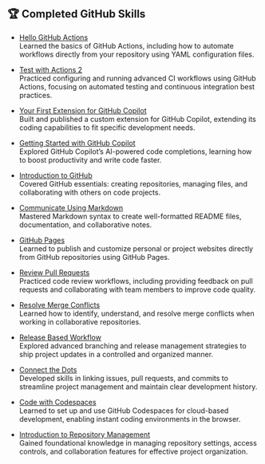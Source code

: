 ## 🏆 Completed GitHub Skills

- [Hello GitHub Actions](https://github.com/Lua-Matlab-Python-R-J2EE/skills-hello-github-actions)  
  Learned the basics of GitHub Actions, including how to automate workflows directly from your repository using YAML configuration files.

- [Test with Actions 2](https://github.com/Lua-Matlab-Python-R-J2EE/skills-test-with-actions2/tree/ci)  
  Practiced configuring and running advanced CI workflows using GitHub Actions, focusing on automated testing and continuous integration best practices.

- [Your First Extension for GitHub Copilot](https://github.com/Lua-Matlab-Python-R-J2EE/skills-your-first-extension-for-github-copilot)  
  Built and published a custom extension for GitHub Copilot, extending its coding capabilities to fit specific development needs.

- [Getting Started with GitHub Copilot](https://github.com/Lua-Matlab-Python-R-J2EE/skills-getting-started-with-github-copilot)  
  Explored GitHub Copilot’s AI-powered code completions, learning how to boost productivity and write code faster.

- [Introduction to GitHub](https://github.com/Lua-Matlab-Python-R-J2EE/skills-introduction-to-github)  
  Covered GitHub essentials: creating repositories, managing files, and collaborating with others on code projects.

- [Communicate Using Markdown](https://github.com/Lua-Matlab-Python-R-J2EE/skills-communicate-using-markdown)  
  Mastered Markdown syntax to create well-formatted README files, documentation, and collaborative notes.

- [GitHub Pages](https://github.com/Lua-Matlab-Python-R-J2EE/skills-github-pages)  
  Learned to publish and customize personal or project websites directly from GitHub repositories using GitHub Pages.

- [Review Pull Requests](https://github.com/Lua-Matlab-Python-R-J2EE/skills-review-pull-requests)  
  Practiced code review workflows, including providing feedback on pull requests and collaborating with team members to improve code quality.

- [Resolve Merge Conflicts](https://github.com/Lua-Matlab-Python-R-J2EE/skills-resolve-merge-conflicts)  
  Learned how to identify, understand, and resolve merge conflicts when working in collaborative repositories.

- [Release Based Workflow](https://github.com/Lua-Matlab-Python-R-J2EE/skills-release-based-workflow)  
  Explored advanced branching and release management strategies to ship project updates in a controlled and organized manner.

- [Connect the Dots](https://github.com/Lua-Matlab-Python-R-J2EE/skills-connect-the-dots)  
  Developed skills in linking issues, pull requests, and commits to streamline project management and maintain clear development history.

- [Code with Codespaces](https://github.com/Lua-Matlab-Python-R-J2EE/skills-code-with-codespaces)  
  Learned to set up and use GitHub Codespaces for cloud-based development, enabling instant coding environments in the browser.

- [Introduction to Repository Management](https://github.com/Lua-Matlab-Python-R-J2EE/skills-introduction-to-repository-management)  
  Gained foundational knowledge in managing repository settings, access controls, and collaboration features for effective project organization.
